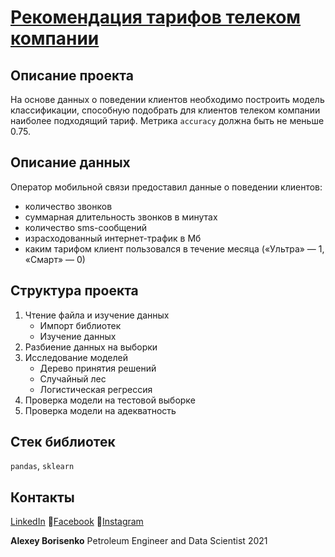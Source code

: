 # [Рекомендация тарифов телеком компании](https://github.com/borisenko-ru/practicum_ds_data/blob/main/06_Mobile_Phone_Tariffs_ML_project/06_Mobile%20Phone%20Tariffs_ML_project.ipynb)

## Описание проекта

На основе данных о поведении клиентов необходимо построить модель классификации, способную подобрать для клиентов телеком компании наиболее подходящий тариф. Метрика `accuracy` должна быть не меньше 0.75.

## Описание данных

Оператор мобильной связи предоставил данные о поведении клиентов: 
- количество звонков
- суммарная длительность звонков в минутах
- количество sms-сообщений
- израсходованный интернет-трафик в Мб
- каким тарифом клиент пользовался в течение месяца («Ультра» — 1, «Смарт» — 0)

## Структура проекта
1. Чтение файла и изучение данных
	- Импорт библиотек
	- Изучение данных
2. Разбиение данных на выборки
3. Исследование моделей
	- Дерево принятия решений
	- Случайный лес
	- Логистическая регрессия
4. Проверка модели на тестовой выборке
5. Проверка модели на адекватность

## Стек библиотек
`pandas`, `sklearn`

## Контакты

[LinkedIn](https://www.linkedin.com/in/borisenkoru/) 
🔳[Facebook](https://www.facebook.com/borisenko.ru/)
🔳[Instagram](https://www.instagram.com/borisenko_ru/)

**Alexey Borisenko**
Petroleum Engineer and Data Scientist
2021
